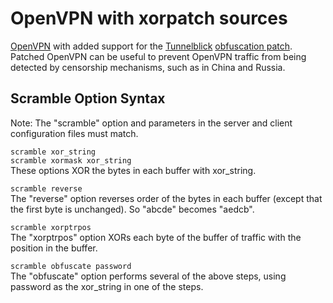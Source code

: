 # OpenVPN with xorpatch sources

[OpenVPN](https://github.com/OpenVPN/openvpn) with added support for the [Tunnelblick](https://tunnelblick.net/cOpenvpn_xorpatch.html) [obfuscation patch](https://github.com/Tunnelblick/Tunnelblick/tree/master/third_party/sources/openvpn).  
Patched OpenVPN can be useful to prevent OpenVPN traffic from being detected by censorship mechanisms, such as in China and Russia.

## Scramble Option Syntax
Note: The "scramble" option and parameters in the server and client configuration files must match.  

`scramble xor_string`  
`scramble xormask xor_string`  
These options XOR the bytes in each buffer with xor_string.  

`scramble reverse`  
The "reverse" option reverses order of the bytes in each buffer (except that the first byte is unchanged). So "abcde" becomes "aedcb".  

`scramble xorptrpos`  
The "xorptrpos" option XORs each byte of the buffer of traffic with the position in the buffer.  

`scramble obfuscate password`  
The "obfuscate" option performs several of the above steps, using password as the xor_string in one of the steps.  
